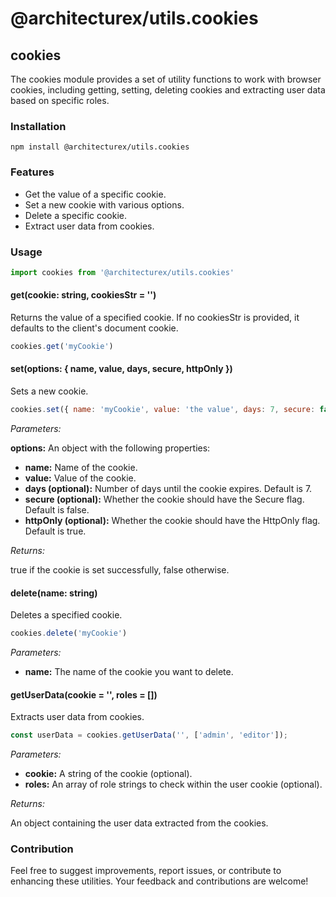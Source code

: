 # @architecturex/utils.cookies

## cookies

The cookies module provides a set of utility functions to work with browser cookies, including getting, setting, deleting cookies and extracting user data based on specific roles.

### Installation

`npm install @architecturex/utils.cookies`

### Features

- Get the value of a specific cookie.
- Set a new cookie with various options.
- Delete a specific cookie.
- Extract user data from cookies.

### Usage

```javascript
import cookies from '@architecturex/utils.cookies'
```

#### get(cookie: string, cookiesStr = '')

Returns the value of a specified cookie. If no cookiesStr is provided, it defaults to the client's document cookie.

```javascript
cookies.get('myCookie')
```

#### set(options: { name, value, days, secure, httpOnly })

Sets a new cookie.

```javascript
cookies.set({ name: 'myCookie', value: 'the value', days: 7, secure: false, httpOnly: true })
```

*Parameters:*

**options:** An object with the following properties:
- **name:** Name of the cookie.
- **value:** Value of the cookie.
- **days (optional):** Number of days until the cookie expires. Default is 7.
- **secure (optional):** Whether the cookie should have the Secure flag. Default is false.
- **httpOnly (optional):** Whether the cookie should have the HttpOnly flag. Default is true.

*Returns:*

true if the cookie is set successfully, false otherwise.

#### delete(name: string)

Deletes a specified cookie.

```javascript
cookies.delete('myCookie')
```

*Parameters:*

- **name:** The name of the cookie you want to delete.

#### getUserData(cookie = '', roles = [])

Extracts user data from cookies.

```javascript
const userData = cookies.getUserData('', ['admin', 'editor']);
```

*Parameters:*

- **cookie:** A string of the cookie (optional).
- **roles:** An array of role strings to check within the user cookie (optional).

*Returns:*

An object containing the user data extracted from the cookies.

### Contribution

Feel free to suggest improvements, report issues, or contribute to enhancing these utilities. Your feedback and contributions are welcome!
